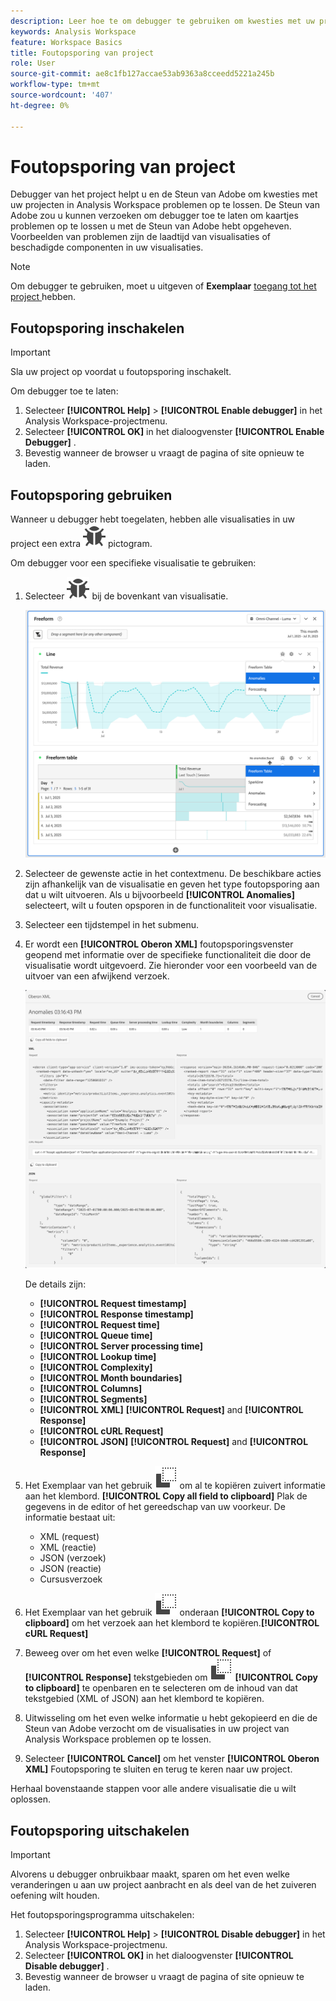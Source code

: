 ```yaml
---
description: Leer hoe te om debugger te gebruiken om kwesties met uw project in Analysis Workspace problemen op te lossen.
keywords: Analysis Workspace
feature: Workspace Basics
title: Foutopsporing van project
role: User
source-git-commit: ae8c1fb127accae53ab9363a8cceedd5221a245b
workflow-type: tm+mt
source-wordcount: '407'
ht-degree: 0%

---
```


# Foutopsporing van project

Debugger van het project helpt u en de Steun van Adobe om kwesties met uw projecten in Analysis Workspace problemen op te lossen. De Steun van Adobe zou u kunnen verzoeken om debugger toe te laten om kaartjes problemen op te lossen u met de Steun van Adobe hebt opgeheven. Voorbeelden van problemen zijn de laadtijd van visualisaties of beschadigde componenten in uw visualisaties.

>[!NOTE]
>
>Om debugger te gebruiken, moet u **&#x200B;**&#x200B;uitgeven of **Exemplaar** [ toegang tot het project ](https://experienceleague.adobe.com/nl/docs/experience-cloud-kcs/kbarticles/ka-25744) hebben.
>


## Foutopsporing inschakelen

>[!IMPORTANT]
>
>Sla uw project op voordat u foutopsporing inschakelt.
>

Om debugger toe te laten:

1. Selecteer **[!UICONTROL Help]** > **[!UICONTROL Enable debugger]** in het Analysis Workspace-projectmenu.
1. Selecteer **[!UICONTROL OK]** in het dialoogvenster **[!UICONTROL Enable Debugger]** .
1. Bevestig wanneer de browser u vraagt de pagina of site opnieuw te laden.


## Foutopsporing gebruiken

Wanneer u debugger hebt toegelaten, hebben alle visualisaties in uw project een extra ![ Bug ](/help/assets/icons/Bug.svg) pictogram.

Om debugger voor een specifieke visualisatie te gebruiken:

1. Selecteer ![ Bug ](/help/assets/icons/Bug.svg) bij de bovenkant van visualisatie.

   ![ Debugger contextmenu ](assets/debugger-context-menu.png)

1. Selecteer de gewenste actie in het contextmenu. De beschikbare acties zijn afhankelijk van de visualisatie en geven het type foutopsporing aan dat u wilt uitvoeren. Als u bijvoorbeeld **[!UICONTROL Anomalies]** selecteert, wilt u fouten opsporen in de functionaliteit voor visualisatie.
1. Selecteer een tijdstempel in het submenu.
1. Er wordt een **[!UICONTROL Oberon XML]** foutopsporingsvenster geopend met informatie over de specifieke functionaliteit die door de visualisatie wordt uitgevoerd. Zie hieronder voor een voorbeeld van de uitvoer van een afwijkend verzoek.

   ![ Output zuivert verzoek ](assets/debugger-oberon.png)

   De details zijn:

   * **[!UICONTROL Request timestamp]**
   * **[!UICONTROL Response timestamp]**
   * **[!UICONTROL Request time]**
   * **[!UICONTROL Queue time]**
   * **[!UICONTROL Server processing time]**
   * **[!UICONTROL Lookup time]**
   * **[!UICONTROL Complexity]**
   * **[!UICONTROL Month boundaries]**
   * **[!UICONTROL Columns]**
   * **[!UICONTROL Segments]**
   * **[!UICONTROL XML]** **[!UICONTROL Request]** and **[!UICONTROL Response]**
   * **[!UICONTROL cURL Request]**
   * **[!UICONTROL JSON]** **[!UICONTROL Request]** and **[!UICONTROL Response]**

1. Het Exemplaar van het gebruik ![ ](/help/assets/icons/Copy.svg) om al te kopiëren zuivert informatie aan het klembord. **[!UICONTROL Copy all field to clipboard]** Plak de gegevens in de editor of het gereedschap van uw voorkeur. De informatie bestaat uit:

   * XML (request)
   * XML (reactie)
   * JSON (verzoek)
   * JSON (reactie)
   * Cursusverzoek

1. Het Exemplaar van het gebruik ![ ](/help/assets/icons/Copy.svg) onderaan **[!UICONTROL Copy to clipboard]** om het verzoek aan het klembord te kopiëren.**[!UICONTROL cURL Request]**
1. Beweeg over om het even welke **[!UICONTROL Request]** of **[!UICONTROL Response]** tekstgebieden om ![ Exemplaar ](/help/assets/icons/Copy.svg) **[!UICONTROL Copy to clipboard]** te openbaren en te selecteren om de inhoud van dat tekstgebied (XML of JSON) aan het klembord te kopiëren.

1. Uitwisseling om het even welke informatie u hebt gekopieerd en die de Steun van Adobe verzocht om de visualisaties in uw project van Analysis Workspace problemen op te lossen.

1. Selecteer **[!UICONTROL Cancel]** om het venster **[!UICONTROL Oberon XML]** Foutopsporing te sluiten en terug te keren naar uw project.

Herhaal bovenstaande stappen voor alle andere visualisatie die u wilt oplossen.

## Foutopsporing uitschakelen

>[!IMPORTANT]
>
>Alvorens u debugger onbruikbaar maakt, sparen om het even welke veranderingen u aan uw project aanbracht en als deel van de het zuiveren oefening wilt houden.
>

Het foutopsporingsprogramma uitschakelen:

1. Selecteer **[!UICONTROL Help]** > **[!UICONTROL Disable debugger]** in het Analysis Workspace-projectmenu.
1. Selecteer **[!UICONTROL OK]** in het dialoogvenster **[!UICONTROL Disable debugger]** .
1. Bevestig wanneer de browser u vraagt de pagina of site opnieuw te laden.



